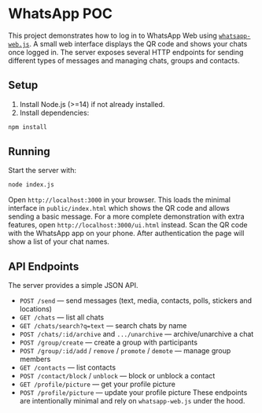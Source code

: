 # WhatsApp POC

This project demonstrates how to log in to WhatsApp Web using [`whatsapp-web.js`](https://github.com/pedroslopez/whatsapp-web.js).
A small web interface displays the QR code and shows your chats once logged in. The server exposes several HTTP endpoints for sending different types of messages and managing chats, groups and contacts.

## Setup

1. Install Node.js (>=14) if not already installed.
2. Install dependencies:

```bash
npm install
```

## Running

Start the server with:

```bash
node index.js
```

Open `http://localhost:3000` in your browser. This loads the minimal interface in
`public/index.html` which shows the QR code and allows sending a basic message.
For a more complete demonstration with extra features, open
`http://localhost:3000/ui.html` instead.
Scan the QR code with the WhatsApp app on your phone. After authentication the
page will show a list of your chat names.

## API Endpoints

The server provides a simple JSON API.

- `POST /send` — send messages (text, media, contacts, polls, stickers and locations)
- `GET /chats` — list all chats
- `GET /chats/search?q=text` — search chats by name
- `POST /chats/:id/archive` and `.../unarchive` — archive/unarchive a chat
- `POST /group/create` — create a group with participants
- `POST /group/:id/add` / `remove` / `promote` / `demote` — manage group members
- `GET /contacts` — list contacts
- `POST /contact/block` / `unblock` — block or unblock a contact
- `GET /profile/picture` — get your profile picture
- `POST /profile/picture` — update your profile picture
These endpoints are intentionally minimal and rely on `whatsapp-web.js` under the hood.
